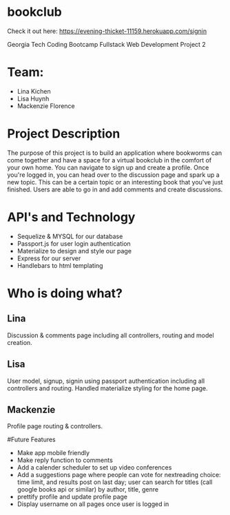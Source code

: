 # bookclub

Check it out here: https://evening-thicket-11159.herokuapp.com/signin

Georgia Tech Coding Bootcamp
Fullstack Web Development
Project 2

# Team:
* Lina Kichen
* Lisa Huynh
* Mackenzie Florence

# Project Description
The purpose of this project is to build an application where bookworms can come together and have a space for a virtual bookclub in the comfort of your own home. You can navigate to sign up and create a profile. Once you're logged in, you can head over to the discussion page and spark up a new topic. This can be a certain topic or an interesting book that you've just finished. Users are able to go in and add comments and create discussions. 

# API's and Technology

* Sequelize & MYSQL for our database
* Passport.js for user login authentication 
* Materialize to design and style our page
* Express for our server
* Handlebars to html templating

# Who is doing what?

## Lina

Discussion & comments page including all controllers, routing and model creation.

## Lisa

User model, signup, signin using passport authentication including all controllers and routing. Handled materialize styling for the home page.

## Mackenzie

Profile page routing & controllers.

#Future Features

- Make app mobile friendly
- Make reply function to comments
- Add a calender scheduler to set up video conferences
- Add a suggestions page where people can vote for nextreading choice: time limit, and results post on last day; user can search for titles (call google books api or similar) by author, title, genre
- prettify profile and  update profile page
- Display username on all pages once user is logged in